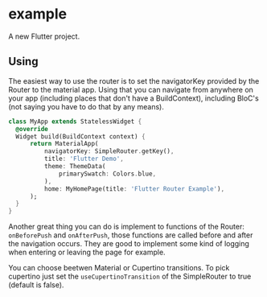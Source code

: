
# example  
  
A new Flutter project.  
 
## Using
  
The easiest way to use the router is to set the navigatorKey provided by the Router to the material app. Using that you can navigate from anywhere on your app (including places that don't have a BuildContext), including BloC's (not saying you have to do that by any means).

```dart
class MyApp extends StatelessWidget {  
  @override  
  Widget build(BuildContext context) {  
      return MaterialApp(  
          navigatorKey: SimpleRouter.getKey(),  
          title: 'Flutter Demo',  
          theme: ThemeData(  
              primarySwatch: Colors.blue,  
          ),  
          home: MyHomePage(title: 'Flutter Router Example'),  
      );  
  }  
}
```

Another great thing you can do is implement to functions of the Router: `onBeforePush` and `onAfterPush`, those functions are called before and after the navigation occurs. They are good to implement some kind of logging when entering or leaving the page for example.

You can choose beetwen Material or Cupertino transitions. To pick cupertino just set the `useCupertinoTransition` of the SimpleRouter to true (default is false).